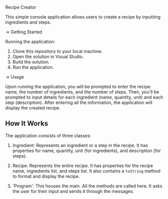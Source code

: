Recipe Creator

This simple console application allows users to create a recipe by inputting ingredients and steps.

-> Getting Started

Running the application:

1. Clone this repository to your local machine.
2. Open the solution in Visual Studio.
3. Build the solution.
4. Run the application.

-> Usage

Upon running the application, you will be prompted to enter the recipe name, the number of ingredients, and the number of steps. Then, you'll be prompted to input details for each ingredient (name, quantity, unit) and each step (description). After entering all the information, the application will display the created recipe.

## How It Works

The application consists of three classes:

1. Ingredient: Represents an ingredient or a step in the recipe. It has properties for name, quantity, unit (for ingredients), and description (for steps).

2. Recipe: Represents the entire recipe. It has properties for the recipe name, ingredients list, and steps list. It also contains a `toString` method to format and display the recipe.
3. 'Program': This houses the main. All the methods are called here. It asks the user for their input and sends it through the messages.


